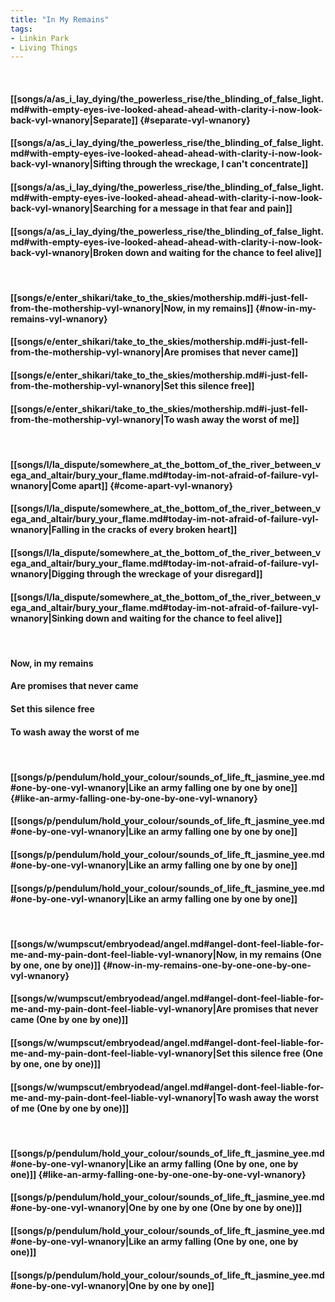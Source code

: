 ```yaml
---
title: "In My Remains"
tags:
- Linkin Park
- Living Things
---
```

&nbsp;
#### [[songs/a/as_i_lay_dying/the_powerless_rise/the_blinding_of_false_light.md#with-empty-eyes-ive-looked-ahead-ahead-with-clarity-i-now-look-back-vyl-wnanory|Separate]] {#separate-vyl-wnanory}
#### [[songs/a/as_i_lay_dying/the_powerless_rise/the_blinding_of_false_light.md#with-empty-eyes-ive-looked-ahead-ahead-with-clarity-i-now-look-back-vyl-wnanory|Sifting through the wreckage, I can't concentrate]]
#### [[songs/a/as_i_lay_dying/the_powerless_rise/the_blinding_of_false_light.md#with-empty-eyes-ive-looked-ahead-ahead-with-clarity-i-now-look-back-vyl-wnanory|Searching for a message in that fear and pain]]
#### [[songs/a/as_i_lay_dying/the_powerless_rise/the_blinding_of_false_light.md#with-empty-eyes-ive-looked-ahead-ahead-with-clarity-i-now-look-back-vyl-wnanory|Broken down and waiting for the chance to feel alive]]
&nbsp;
#### [[songs/e/enter_shikari/take_to_the_skies/mothership.md#i-just-fell-from-the-mothership-vyl-wnanory|Now, in my remains]] {#now-in-my-remains-vyl-wnanory}
#### [[songs/e/enter_shikari/take_to_the_skies/mothership.md#i-just-fell-from-the-mothership-vyl-wnanory|Are promises that never came]]
#### [[songs/e/enter_shikari/take_to_the_skies/mothership.md#i-just-fell-from-the-mothership-vyl-wnanory|Set this silence free]]
#### [[songs/e/enter_shikari/take_to_the_skies/mothership.md#i-just-fell-from-the-mothership-vyl-wnanory|To wash away the worst of me]]
&nbsp;
#### [[songs/l/la_dispute/somewhere_at_the_bottom_of_the_river_between_vega_and_altair/bury_your_flame.md#today-im-not-afraid-of-failure-vyl-wnanory|Come apart]] {#come-apart-vyl-wnanory}
#### [[songs/l/la_dispute/somewhere_at_the_bottom_of_the_river_between_vega_and_altair/bury_your_flame.md#today-im-not-afraid-of-failure-vyl-wnanory|Falling in the cracks of every broken heart]]
#### [[songs/l/la_dispute/somewhere_at_the_bottom_of_the_river_between_vega_and_altair/bury_your_flame.md#today-im-not-afraid-of-failure-vyl-wnanory|Digging through the wreckage of your disregard]]
#### [[songs/l/la_dispute/somewhere_at_the_bottom_of_the_river_between_vega_and_altair/bury_your_flame.md#today-im-not-afraid-of-failure-vyl-wnanory|Sinking down and waiting for the chance to feel alive]]
&nbsp;
#### Now, in my remains
#### Are promises that never came
#### Set this silence free
#### To wash away the worst of me
&nbsp;
#### [[songs/p/pendulum/hold_your_colour/sounds_of_life_ft_jasmine_yee.md#one-by-one-vyl-wnanory|Like an army falling one by one by one]] {#like-an-army-falling-one-by-one-by-one-vyl-wnanory}
#### [[songs/p/pendulum/hold_your_colour/sounds_of_life_ft_jasmine_yee.md#one-by-one-vyl-wnanory|Like an army falling one by one by one]]
#### [[songs/p/pendulum/hold_your_colour/sounds_of_life_ft_jasmine_yee.md#one-by-one-vyl-wnanory|Like an army falling one by one by one]]
#### [[songs/p/pendulum/hold_your_colour/sounds_of_life_ft_jasmine_yee.md#one-by-one-vyl-wnanory|Like an army falling one by one by one]]
&nbsp;
#### [[songs/w/wumpscut/embryodead/angel.md#angel-dont-feel-liable-for-me-and-my-pain-dont-feel-liable-vyl-wnanory|Now, in my remains (One by one, one by one)]] {#now-in-my-remains-one-by-one-one-by-one-vyl-wnanory}
#### [[songs/w/wumpscut/embryodead/angel.md#angel-dont-feel-liable-for-me-and-my-pain-dont-feel-liable-vyl-wnanory|Are promises that never came (One by one by one)]]
#### [[songs/w/wumpscut/embryodead/angel.md#angel-dont-feel-liable-for-me-and-my-pain-dont-feel-liable-vyl-wnanory|Set this silence free (One by one, one by one)]]
#### [[songs/w/wumpscut/embryodead/angel.md#angel-dont-feel-liable-for-me-and-my-pain-dont-feel-liable-vyl-wnanory|To wash away the worst of me (One by one by one)]]
&nbsp;
#### [[songs/p/pendulum/hold_your_colour/sounds_of_life_ft_jasmine_yee.md#one-by-one-vyl-wnanory|Like an army falling (One by one, one by one)]] {#like-an-army-falling-one-by-one-one-by-one-vyl-wnanory}
#### [[songs/p/pendulum/hold_your_colour/sounds_of_life_ft_jasmine_yee.md#one-by-one-vyl-wnanory|One by one by one (One by one by one)]]
#### [[songs/p/pendulum/hold_your_colour/sounds_of_life_ft_jasmine_yee.md#one-by-one-vyl-wnanory|Like an army falling (One by one, one by one)]]
#### [[songs/p/pendulum/hold_your_colour/sounds_of_life_ft_jasmine_yee.md#one-by-one-vyl-wnanory|One by one by one]]
